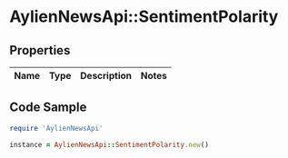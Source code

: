 # AylienNewsApi::SentimentPolarity

## Properties

Name | Type | Description | Notes
------------ | ------------- | ------------- | -------------

## Code Sample

```ruby
require 'AylienNewsApi'

instance = AylienNewsApi::SentimentPolarity.new()
```


